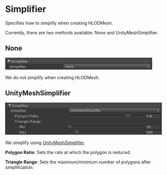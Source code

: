 # Simplifier

Specifies how to simplify when creating HLODMesh.

Currently, there are two methods available: None and UnityMeshSimplifier.

## None

![](.//media/image11.png)

We do not simplify when creating HLODMesh.

## UnityMeshSimplifier

![](.//media/image18.png)

We simplify using [UnityMeshSimplifier](https://github.com/Unity-Technologies/UnityMeshSimplifier).

**Polygon Ratio**: Sets the rate at which the polygon is reduced.

**Triangle Range**: Sets the maximum/minimum number of polygons after simplification.
